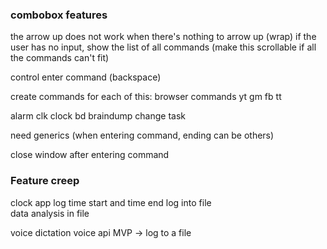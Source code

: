 ### combobox features
the arrow up does not work when there's nothing to arrow up (wrap)
if the user has no input, show the list of all commands (make this scrollable if all the commands can't fit)


control enter command (backspace)

create commands for each of this:
browser commands
    yt
    gm
    fb
    tt

alarm
    clk clock
    bd braindump
    change task

need generics (when entering command, ending can be others)

close window after entering command


### Feature creep
clock app
    log time start and time end
    log into file    
    data analysis in file

voice dictation
    voice api
    MVP -> log to a file